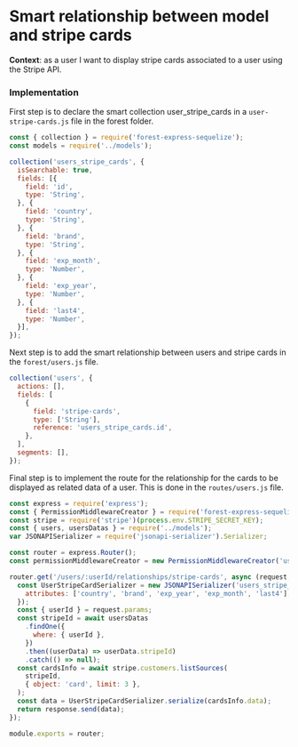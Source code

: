 # Smart relationship between model and stripe cards

**Context**: as a user I want to display stripe cards associated to a user using the Stripe API.

### Implementation

First step is to declare the smart collection user\_stripe\_cards in a `user-stripe-cards.js` file in the forest folder.

```jsx
const { collection } = require('forest-express-sequelize');
const models = require('../models');

collection('users_stripe_cards', {
  isSearchable: true,
  fields: [{
    field: 'id',
    type: 'String',
  }, {
    field: 'country',
    type: 'String',
  }, {
    field: 'brand',
    type: 'String',
  }, {
    field: 'exp_month',
    type: 'Number',
  }, {
    field: 'exp_year',
    type: 'Number',
  }, {
    field: 'last4',
    type: 'Number',
  }],
});
```

Next step is to add the smart relationship between users and stripe cards in the `forest/users.js` file.

```jsx
collection('users', {
  actions: [],
  fields: [
    {
      field: 'stripe-cards',
      type: ['String'],
      reference: 'users_stripe_cards.id',
    }, 
  ],
  segments: [],
});
```

Final step is to implement the route for the relationship for the cards to be displayed as related data of a user. This is done in the `routes/users.js` file.

```javascript
const express = require('express');
const { PermissionMiddlewareCreator } = require('forest-express-sequelize');
const stripe = require('stripe')(process.env.STRIPE_SECRET_KEY);
const { users, usersDatas } = require('../models');
var JSONAPISerializer = require('jsonapi-serializer').Serializer;

const router = express.Router();
const permissionMiddlewareCreator = new PermissionMiddlewareCreator('users');

router.get('/users/:userId/relationships/stripe-cards', async (request, response, next) => {
  const UserStripeCardSerializer = new JSONAPISerializer('users_stripe_cards', {
    attributes: ['country', 'brand', 'exp_year', 'exp_month', 'last4'],
  });
  const { userId } = request.params;
  const stripeId = await usersDatas
    .findOne({
      where: { userId },
    })
    .then((userData) => userData.stripeId)
    .catch(() => null);
  const cardsInfo = await stripe.customers.listSources(
    stripeId,
    { object: 'card', limit: 3 },
  );
  const data = UserStripeCardSerializer.serialize(cardsInfo.data);
  return response.send(data);
});

module.exports = router;
```
